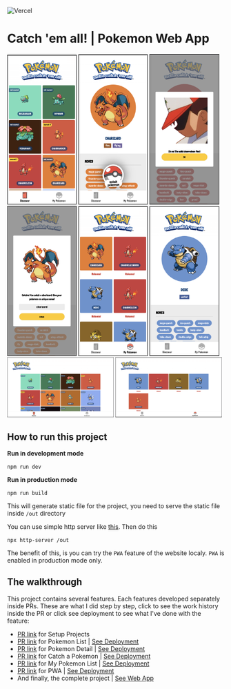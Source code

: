 ![Vercel](https://therealsujitk-vercel-badge.vercel.app/?app=catch-em-all&style=flat-square)

# Catch 'em all! | Pokemon Web App

<img width="32%" src="./github-assets/mobile-1.png" />
<img width="32%" src="./github-assets/mobile-2-1.png" />
<img width="32%" src="./github-assets/mobile-2-2.png" />
<img width="32%" src="./github-assets/mobile-3.png" />
<img width="32%" src="./github-assets/mobile-4.png" />
<img width="32%" src="./github-assets/mobile-5.png" />

<img width="49%" src="./github-assets/desktop-1.png" />
<img width="49%" src="./github-assets/desktop-2.png" />

## How to run this project

<strong><p>Run in development mode</p></strong>
```
npm run dev
```

<strong><p>Run in production mode</p></strong>
```
npm run build
```
This will generate static file for the project, you need to serve the static file inside `/out` directory

You can use simple http server like [this](https://www.npmjs.com/package/http-server). Then do this
```
npx http-server /out
```
The benefit of this, is you can try the `PWA` feature of the website localy. `PWA` is enabled in production mode only.

## The walkthrough
This project contains several features. Each features developed separately inside PRs. These are what I did step by step, click to see the work history inside the PR or click see deployment to see what I've done with the feature:

- [PR link](https://github.com/ptdede/catch-em-all/pull/1) for Setup Projects 
- [PR link](https://github.com/ptdede/catch-em-all/pull/2) for Pokemon List | [See Deployment](https://catch-em-all-4s81jl9s1-ptdede.vercel.app/)
- [PR link](https://github.com/ptdede/catch-em-all/pull/3) for Pokemon Detail | [See Deployment](https://catch-em-all-cd7jefsyg-ptdede.vercel.app/)
- [PR link](https://github.com/ptdede/catch-em-all/pull/4) for Catch a Pokemon | [See Deployment](https://catch-em-all-ktfw25ydv-ptdede.vercel.app/)
- [PR link](https://github.com/ptdede/catch-em-all/pull/5) for My Pokemon List | [See Deployment](https://catch-em-all-a7sto8r5a-ptdede.vercel.app/)
- [PR link](https://github.com/ptdede/catch-em-all/pull/7) for PWA | [See Deployment](https://catch-em-all-git-improvement-lighthouse-audit-ptdede.vercel.app/)
- And finally, the complete project | [See Web App](https://pokemon.ptdede.me)

<!-- 
## The Project Structure

```
.
|-- .github
|   `-- contain template and automation for repository
|-- components
|-- constants
|-- containers
|-- database
|-- graphql
|-- helpers
|-- hooks
|-- libs
|-- pages
|-- providers
|-- styles
``` -->

